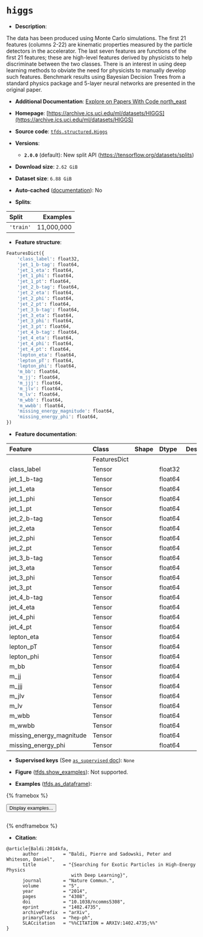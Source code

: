 <div itemscope itemtype="http://schema.org/Dataset">
  <div itemscope itemprop="includedInDataCatalog" itemtype="http://schema.org/DataCatalog">
    <meta itemprop="name" content="TensorFlow Datasets" />
  </div>
  <meta itemprop="name" content="higgs" />
  <meta itemprop="description" content="The data has been produced using Monte Carlo simulations.&#10;The first 21 features (columns 2-22) are kinematic properties&#10;measured by the particle detectors in the accelerator.&#10;The last seven features are functions of the first 21 features;&#10;these are high-level features derived by physicists to help&#10;discriminate between the two classes. There is an interest&#10;in using deep learning methods to obviate the need for physicists&#10;to manually develop such features. Benchmark results using&#10;Bayesian Decision Trees from a standard physics package and&#10;5-layer neural networks are presented in the original paper.&#10;&#10;To use this dataset:&#10;&#10;```python&#10;import tensorflow_datasets as tfds&#10;&#10;ds = tfds.load(&#x27;higgs&#x27;, split=&#x27;train&#x27;)&#10;for ex in ds.take(4):&#10;  print(ex)&#10;```&#10;&#10;See [the guide](https://www.tensorflow.org/datasets/overview) for more&#10;informations on [tensorflow_datasets](https://www.tensorflow.org/datasets).&#10;&#10;" />
  <meta itemprop="url" content="https://www.tensorflow.org/datasets/catalog/higgs" />
  <meta itemprop="sameAs" content="https://archive.ics.uci.edu/ml/datasets/HIGGS" />
  <meta itemprop="citation" content="@article{Baldi:2014kfa,&#10;      author         = &quot;Baldi, Pierre and Sadowski, Peter and Whiteson, Daniel&quot;,&#10;      title          = &quot;{Searching for Exotic Particles in High-Energy Physics&#10;                        with Deep Learning}&quot;,&#10;      journal        = &quot;Nature Commun.&quot;,&#10;      volume         = &quot;5&quot;,&#10;      year           = &quot;2014&quot;,&#10;      pages          = &quot;4308&quot;,&#10;      doi            = &quot;10.1038/ncomms5308&quot;,&#10;      eprint         = &quot;1402.4735&quot;,&#10;      archivePrefix  = &quot;arXiv&quot;,&#10;      primaryClass   = &quot;hep-ph&quot;,&#10;      SLACcitation   = &quot;%%CITATION = ARXIV:1402.4735;%%&quot;&#10;}" />
</div>

# `higgs`


*   **Description**:

The data has been produced using Monte Carlo simulations. The first 21 features
(columns 2-22) are kinematic properties measured by the particle detectors in
the accelerator. The last seven features are functions of the first 21 features;
these are high-level features derived by physicists to help discriminate between
the two classes. There is an interest in using deep learning methods to obviate
the need for physicists to manually develop such features. Benchmark results
using Bayesian Decision Trees from a standard physics package and 5-layer neural
networks are presented in the original paper.

*   **Additional Documentation**:
    <a class="button button-with-icon" href="https://paperswithcode.com/dataset/higgs-data-set">
    Explore on Papers With Code
    <span class="material-icons icon-after" aria-hidden="true"> north_east
    </span> </a>

*   **Homepage**:
    [https://archive.ics.uci.edu/ml/datasets/HIGGS](https://archive.ics.uci.edu/ml/datasets/HIGGS)

*   **Source code**:
    [`tfds.structured.Higgs`](https://github.com/tensorflow/datasets/tree/master/tensorflow_datasets/structured/higgs.py)

*   **Versions**:

    *   **`2.0.0`** (default): New split API
        (https://tensorflow.org/datasets/splits)

*   **Download size**: `2.62 GiB`

*   **Dataset size**: `6.88 GiB`

*   **Auto-cached**
    ([documentation](https://www.tensorflow.org/datasets/performances#auto-caching)):
    No

*   **Splits**:

Split     | Examples
:-------- | ---------:
`'train'` | 11,000,000

*   **Feature structure**:

```python
FeaturesDict({
    'class_label': float32,
    'jet_1_b-tag': float64,
    'jet_1_eta': float64,
    'jet_1_phi': float64,
    'jet_1_pt': float64,
    'jet_2_b-tag': float64,
    'jet_2_eta': float64,
    'jet_2_phi': float64,
    'jet_2_pt': float64,
    'jet_3_b-tag': float64,
    'jet_3_eta': float64,
    'jet_3_phi': float64,
    'jet_3_pt': float64,
    'jet_4_b-tag': float64,
    'jet_4_eta': float64,
    'jet_4_phi': float64,
    'jet_4_pt': float64,
    'lepton_eta': float64,
    'lepton_pT': float64,
    'lepton_phi': float64,
    'm_bb': float64,
    'm_jj': float64,
    'm_jjj': float64,
    'm_jlv': float64,
    'm_lv': float64,
    'm_wbb': float64,
    'm_wwbb': float64,
    'missing_energy_magnitude': float64,
    'missing_energy_phi': float64,
})
```

*   **Feature documentation**:

Feature                  | Class        | Shape | Dtype   | Description
:----------------------- | :----------- | :---- | :------ | :----------
                         | FeaturesDict |       |         |
class_label              | Tensor       |       | float32 |
jet_1_b-tag              | Tensor       |       | float64 |
jet_1_eta                | Tensor       |       | float64 |
jet_1_phi                | Tensor       |       | float64 |
jet_1_pt                 | Tensor       |       | float64 |
jet_2_b-tag              | Tensor       |       | float64 |
jet_2_eta                | Tensor       |       | float64 |
jet_2_phi                | Tensor       |       | float64 |
jet_2_pt                 | Tensor       |       | float64 |
jet_3_b-tag              | Tensor       |       | float64 |
jet_3_eta                | Tensor       |       | float64 |
jet_3_phi                | Tensor       |       | float64 |
jet_3_pt                 | Tensor       |       | float64 |
jet_4_b-tag              | Tensor       |       | float64 |
jet_4_eta                | Tensor       |       | float64 |
jet_4_phi                | Tensor       |       | float64 |
jet_4_pt                 | Tensor       |       | float64 |
lepton_eta               | Tensor       |       | float64 |
lepton_pT                | Tensor       |       | float64 |
lepton_phi               | Tensor       |       | float64 |
m_bb                     | Tensor       |       | float64 |
m_jj                     | Tensor       |       | float64 |
m_jjj                    | Tensor       |       | float64 |
m_jlv                    | Tensor       |       | float64 |
m_lv                     | Tensor       |       | float64 |
m_wbb                    | Tensor       |       | float64 |
m_wwbb                   | Tensor       |       | float64 |
missing_energy_magnitude | Tensor       |       | float64 |
missing_energy_phi       | Tensor       |       | float64 |

*   **Supervised keys** (See
    [`as_supervised` doc](https://www.tensorflow.org/datasets/api_docs/python/tfds/load#args)):
    `None`

*   **Figure**
    ([tfds.show_examples](https://www.tensorflow.org/datasets/api_docs/python/tfds/visualization/show_examples)):
    Not supported.

*   **Examples**
    ([tfds.as_dataframe](https://www.tensorflow.org/datasets/api_docs/python/tfds/as_dataframe)):

<!-- mdformat off(HTML should not be auto-formatted) -->

{% framebox %}

<button id="displaydataframe">Display examples...</button>
<div id="dataframecontent" style="overflow-x:auto"></div>
<script>
const url = "https://storage.googleapis.com/tfds-data/visualization/dataframe/higgs-2.0.0.html";
const dataButton = document.getElementById('displaydataframe');
dataButton.addEventListener('click', async () => {
  // Disable the button after clicking (dataframe loaded only once).
  dataButton.disabled = true;

  const contentPane = document.getElementById('dataframecontent');
  try {
    const response = await fetch(url);
    // Error response codes don't throw an error, so force an error to show
    // the error message.
    if (!response.ok) throw Error(response.statusText);

    const data = await response.text();
    contentPane.innerHTML = data;
  } catch (e) {
    contentPane.innerHTML =
        'Error loading examples. If the error persist, please open '
        + 'a new issue.';
  }
});
</script>

{% endframebox %}

<!-- mdformat on -->

*   **Citation**:

```
@article{Baldi:2014kfa,
      author         = "Baldi, Pierre and Sadowski, Peter and Whiteson, Daniel",
      title          = "{Searching for Exotic Particles in High-Energy Physics
                        with Deep Learning}",
      journal        = "Nature Commun.",
      volume         = "5",
      year           = "2014",
      pages          = "4308",
      doi            = "10.1038/ncomms5308",
      eprint         = "1402.4735",
      archivePrefix  = "arXiv",
      primaryClass   = "hep-ph",
      SLACcitation   = "%%CITATION = ARXIV:1402.4735;%%"
}
```


